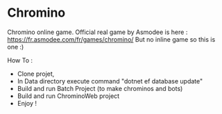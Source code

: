 # Chromino
Chromino online game.
Official real game by Asmodee is here :  https://fr.asmodee.com/fr/games/chromino/
But no inline game so this is one :)

How To :
- Clone projet,
- In Data directory execute command "dotnet ef database update"
- Build and run Batch Project (to make chrominos and bots)
- Build and run ChrominoWeb project
- Enjoy !
